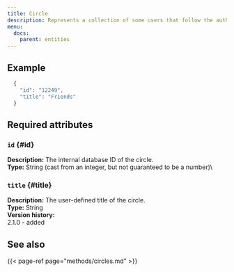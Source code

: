 ```yaml
---
title: Circle
description: Represents a collection of some users that follow the authenticated user.
menu:
  docs:
    parent: entities
---
```


## Example

```javascript
  {
    "id": "12249",
    "title": "Friends"
  }
```

## Required attributes

### `id` {#id}

**Description:** The internal database ID of the circle.\
**Type:** String \(cast from an integer, but not guaranteed to be a number\)\

### `title` {#title}

**Description:** The user-defined title of the circle.\
**Type:** String\
**Version history:**\
2.1.0 - added

## See also

{{< page-ref page="methods/circles.md" >}}

